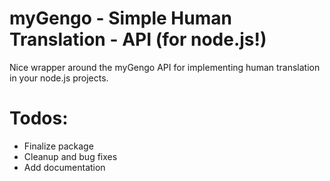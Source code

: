 myGengo - Simple Human Translation - API (for node.js!)
=======================================================

Nice wrapper around the myGengo API for implementing human translation in your node.js projects.

Todos:
======

* Finalize package
* Cleanup and bug fixes
* Add documentation
